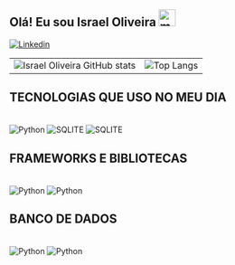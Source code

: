 ## Olá! Eu sou Israel Oliveira <img src="https://images.emojiterra.com/google/noto-emoji/unicode-15/animated/1f44b-1f3ff.gif" alt="mão acenando" width="30"/>


[![Linkedin](https://img.shields.io/badge/LinkedIn-0077B5?style=for-the-badge&logo=linkedin&logoColor=white
)](https://www.linkedin.com/in/israeloliveiradev/)

<table>
  <tr>
    <td><img src="https://github-readme-stats.vercel.app/api?username=israeloliveiradev&show_icons=true&theme=transparent" alt="Israel Oliveira GitHub stats"></td>
    <td><img src="https://github-readme-stats.vercel.app/api/top-langs/?username=anuraghazra&layout=donut-vertical" alt="Top Langs"></td>
  </tr>
</table>



## TECNOLOGIAS QUE USO NO MEU DIA 

<div style="display: inline_block"><br/>
    <img align="center" alt="Python" src="https://img.shields.io/badge/Python-14354C?style=for-the-badge&logo=python&logoColor=white" />
    <img align="center" alt="SQLITE" src="https://img.shields.io/badge/C-00599C?style=for-the-badge&logo=c&logoColor=white" />
    <img align="center" alt="SQLITE" src="https://img.shields.io/badge/Java-ED8B00?style=for-the-badge&logo=openjdk&logoColor=white" />


   ## FRAMEWORKS E BIBLIOTECAS
   <div style="display: inline_block"><br/>
   <img align="center" alt="Python" src="https://img.shields.io/badge/Spring-6DB33F?style=for-the-badge&logo=spring&logoColor=white" />
   <img align="center" alt="Python" src="https://img.shields.io/badge/React-20232A?style=for-the-badge&logo=react&logoColor=61DAFB" />
   
   


  ## BANCO DE DADOS
  <div style="display: inline_block"><br/>
  <img align="center" alt="Python" src="https://img.shields.io/badge/MySQL-005C84?style=for-the-badge&logo=mysql&logoColor=white" />
    <img align="center" alt="Python" src="https://img.shields.io/badge/MongoDB-4EA94B?style=for-the-badge&logo=mongodb&logoColor=white" />
   
</div>
